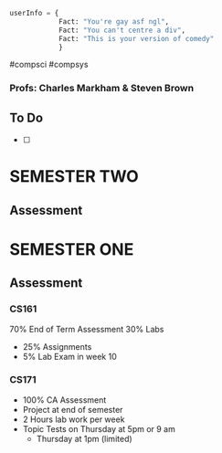 ``` python
userInfo = {
			Fact: "You're gay asf ngl",
			Fact: "You can't centre a div",
			Fact: "This is your version of comedy"
			}
```
#compsci #compsys 

### Profs: Charles Markham & Steven Brown

## To Do
- [ ] 


# SEMESTER TWO

## Assessment




# SEMESTER ONE

## Assessment

### CS161
70% End of Term Assessment
30% Labs
- 25% Assignments
- 5% Lab Exam in week 10


### CS171
- 100% CA Assessment
- Project at end of semester
- 2 Hours lab work per week
- Topic Tests on Thursday at 5pm or 9 am
	- Thursday at 1pm (limited)

